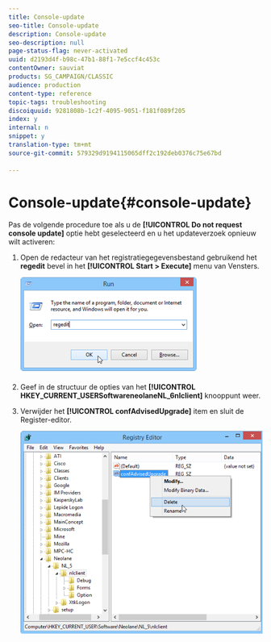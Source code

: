 ```yaml
---
title: Console-update
seo-title: Console-update
description: Console-update
seo-description: null
page-status-flag: never-activated
uuid: d2193d4f-b98c-47b1-88f1-7e5ccf4c453c
contentOwner: sauviat
products: SG_CAMPAIGN/CLASSIC
audience: production
content-type: reference
topic-tags: troubleshooting
discoiquuid: 9281808b-1c2f-4095-9051-f181f089f205
index: y
internal: n
snippet: y
translation-type: tm+mt
source-git-commit: 579329d9194115065dff2c192deb0376c75e67bd

---
```



# Console-update{#console-update}

Pas de volgende procedure toe als u de **[!UICONTROL Do not request console update]** optie hebt geselecteerd en u het updateverzoek opnieuw wilt activeren:

1. Open de redacteur van het registratiegegevensbestand gebruikend het **regedit** bevel in het **[!UICONTROL Start > Execute]** menu van Vensters.

   ![](assets/ncs_console_update_1.png)

1. Geef in de structuur de opties van het **[!UICONTROL HKEY_CURRENT_USERSoftwareneolaneNL_6nlclient]** knooppunt weer.
1. Verwijder het **[!UICONTROL confAdvisedUpgrade]** item en sluit de Register-editor.

   ![](assets/ncs_console_update_2.png)

